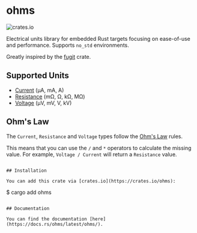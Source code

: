 # ohms
![crates.io](https://img.shields.io/crates/v/ohms.svg)

Electrical units library for embedded Rust targets focusing on ease-of-use and performance.
Supports `no_std` environments.

Greatly inspired by the [fugit](https://github.com/korken89/fugit) crate.

## Supported Units

- [Current](src/current.rs) (μA, mA, A)
- [Resistance](src/resistance.rs) (mΩ, Ω, kΩ, MΩ)
- [Voltage](src/voltage.rs) (μV, mV, V, kV)

## Ohm's Law

The `Current`, `Resistance` and `Voltage` types follow the [Ohm's Law](https://en.wikipedia.org/wiki/Ohm%27s_law) rules.

This means that you can use the `/` and `*` operators to calculate the missing value.
For example, `Voltage / Current` will return a `Resistance` value.

```

## Installation

You can add this crate via [crates.io](https://crates.io/ohms):

```
$ cargo add ohms
```

## Documentation

You can find the documentation [here](https://docs.rs/ohms/latest/ohms/).
